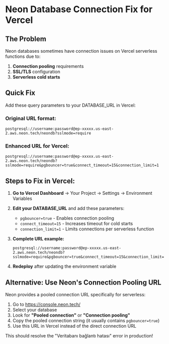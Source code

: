 # Neon Database Connection Fix for Vercel

## The Problem
Neon databases sometimes have connection issues on Vercel serverless functions due to:
1. **Connection pooling** requirements
2. **SSL/TLS** configuration
3. **Serverless cold starts**

## Quick Fix
Add these query parameters to your DATABASE_URL in Vercel:

### Original URL format:
```
postgresql://username:password@ep-xxxxx.us-east-2.aws.neon.tech/neondb?sslmode=require
```

### Enhanced URL for Vercel:
```
postgresql://username:password@ep-xxxxx.us-east-2.aws.neon.tech/neondb?sslmode=require&pgbouncer=true&connect_timeout=15&connection_limit=1
```

## Steps to Fix in Vercel:

1. **Go to Vercel Dashboard** → Your Project → Settings → Environment Variables

2. **Edit your DATABASE_URL** and add these parameters:
   - `pgbouncer=true` - Enables connection pooling
   - `connect_timeout=15` - Increases timeout for cold starts
   - `connection_limit=1` - Limits connections per serverless function

3. **Complete URL example:**
   ```
   postgresql://username:password@ep-xxxxx.us-east-2.aws.neon.tech/neondb?sslmode=require&pgbouncer=true&connect_timeout=15&connection_limit=1
   ```

4. **Redeploy** after updating the environment variable

## Alternative: Use Neon's Connection Pooling URL

Neon provides a pooled connection URL specifically for serverless:

1. Go to https://console.neon.tech/
2. Select your database
3. Look for **"Pooled connection"** or **"Connection pooling"**
4. Copy the pooled connection string (it usually contains `pgbouncer=true`)
5. Use this URL in Vercel instead of the direct connection URL

This should resolve the "Veritabanı bağlantı hatası" error in production!
